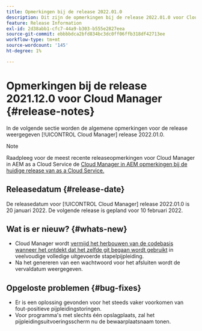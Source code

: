 ```yaml
---
title: Opmerkingen bij de release 2022.01.0
description: Dit zijn de opmerkingen bij de release 2022.01.0 voor Cloud Manager.
feature: Release Information
exl-id: 2d38abb1-cfc7-44a9-b303-b555e2827eea
source-git-commit: ebbbbdca2bfd834bc3dc0ff06ffb318df42713ee
workflow-type: tm+mt
source-wordcount: '145'
ht-degree: 1%

---
```


# Opmerkingen bij de release 2021.12.0 voor Cloud Manager {#release-notes}

In de volgende sectie worden de algemene opmerkingen voor de release weergegeven [!UICONTROL Cloud Manager] release 2022.01.0.

>[!NOTE]
>
>Raadpleeg voor de meest recente releaseopmerkingen voor Cloud Manager in AEM as a Cloud Service de [Cloud Manager in AEM opmerkingen bij de huidige release van as a Cloud Service.](https://experienceleague.adobe.com/docs/experience-manager-cloud-service/content/implementing/using-cloud-manager/release-notes-cloud-manager/release-notes-cm-current.html)

## Releasedatum {#release-date}

De releasedatum voor [!UICONTROL Cloud Manager] release 2022.01.0 is 20 januari 2022. De volgende release is gepland voor 10 februari 2022.

## Wat is er nieuw? {#whats-new}

* Cloud Manager wordt [vermijd het herbouwen van de codebasis wanneer het ontdekt dat het zelfde git begaan wordt gebruikt](/help/using/setting-up-project.md#build-artifact-reuse) in veelvoudige volledige uitgevoerde stapelpijpleiding.
* Na het genereren van een wachtwoord voor het afsluiten wordt de vervaldatum weergegeven.

## Opgeloste problemen {#bug-fixes}

* Er is een oplossing gevonden voor het steeds vaker voorkomen van fout-positieve pijpleidingstoringen.
* Voor programma&#39;s met slechts één opslagplaats, zal het pijpleidingsuitvoeringsscherm nu de bewaarplaatsnaam tonen.
